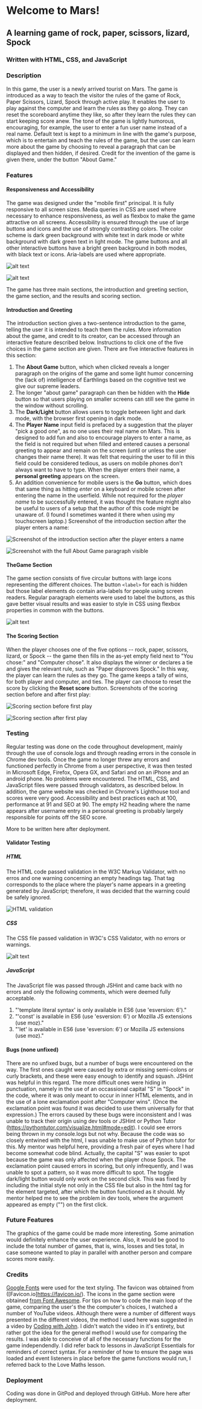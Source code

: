 #  Welcome to Mars!

## A learning game of rock, paper, scissors, lizard, Spock
### Written with HTML, CSS, and JavaScript

### Description

In this game, the user is a newly arrived tourist on Mars. The game is introduced as a way to teach the visitor the rules of the game of Rock, Paper Scissors, Lizard, Spock through active play. It enables the user to play against the computer and learn the rules as they go along. They can reset the scoreboard anytime they like, so after they learn the rules they can start keeping score anew. The tone of the game is lightly humorous, encouraging, for example, the user to enter a fun user name instead of a real name. Default text is kept to a minimum in line with the game's purpose, which is to entertain and teach the rules of the game, but the user can learn more about the game by choosing to reveal a paragraph that can be displayed and then hidden, if desired. Credit for the invention of the game is given there, under the button "About Game."

### Features

#### Responsiveness and Accessibility
The game was designed under the "mobile first" principal. It is fully responsive to all screen sizes. Media queries in CSS are used where necessary to enhance responsiveness, as well as flexbox to make the game attractive on all screens. Accessibility is ensured through the use of large buttons and icons and the use of strongly contrasting colors. The color scheme is dark green background with white text in dark mode or white background with dark green text in light mode. The game buttons and all other interactive buttons have a bright green background in both modes, with black text or icons. Aria-labels are used where appropriate.

![alt text](<Screenshot 2024-08-02 024402.png>)

![alt text](<Screenshot 2024-08-01 191539.png>)

The game has three main sections, the introduction and greeting section, the game section, and the results and scoring section.

#### Introduction and Greeting
The introduction section gives a two-sentence introduction to the game, telling the user it is intended to teach them the rules. More information about the game, and credit to its creator, can be accessed through an interactive feature described below. Instructions to click one of the five choices in the game section are given.
There are five interactive features in this section: 
1. The **About Game** button, which when clicked reveals a longer paragraph on the origins of the game and some light humor concerning the (lack of) intelligence of Earthlings based on the cognitive test we give our supreme leaders. 
2. The longer "about game" paragraph can then be hidden with the **Hide** button so that users playing on smaller screens can still see the game in the window without scrolling.
3. The **Dark/Light** button allows users to toggle between light and dark mode, with the browser first opening in dark mode.
4. The **Player Name** input field is prefaced by a suggestion that the player "pick a good one", as no one uses their real name on Mars. This is designed to add fun and also to encourage players to enter a name, as the field is not required but when filled and entered causes a personal greeting to appear and remain on the screen (until or unless the user changes their name there). It was felt that requiring the user to fill in this field could be considered tedious, as users on mobile phones don't always want to have to type.
When the player enters their name, a **personal greeting** appears on the screen.
5. An addition convenience for mobile users is the **Go** button, which does that same thing as hitting *enter* on a keyboard or mobile screen after entering the name in the userfield. While not required for the *player name* to be successfully entered, it was thought the feature might also be useful to users of a setup that the author of this code might be unaware of. (I found I sometimes wanted it there when using my touchscreen laptop.)
Screenshot of the introduction section after the player enters a name:

![Screenshot of the introduction section after the player enters a name](<Screenshot 2024-08-01 232014.png>) 


![Screenshot with the full *About Game* paragraph visible](<Screenshot 2024-08-01 232644.png>)

#### TheGame Section

The game section consists of five circular buttons with large icons representing the different choices. The button `<label>` for each is hidden but those label elements do contain aria-labels for people using screen readers. Regular paragraph elements were used to label the buttons, as this gave better visual results and was easier to style in CSS using flexbox properties in common with the buttons.

![alt text](<Screenshot 2024-08-01 233931.png>)

#### The Scoring Section

When the player chooses one of the five options -- rock, paper, scissors, lizard, or Spock -- the game then fills in the as-yet empty field next to "You chose:" and "Computer chose". It also displays the winner or declares a tie and gives the relevant rule, such as "Paper disproves Spock." In this way, the player can learn the rules as they go. The game keeps a tally of wins, for both player and computer, and ties. The player can choose to reset the score by clicking the **Reset score** button.
Screenshots of the scoring section before and after first play:

![Scoring section before first play](<Screenshot 2024-08-01 234435.png>)


![Scoring section after first play](<Screenshot 2024-08-01 234500.png>)


### Testing

Regular testing was done on the code throughout development, mainly through the use of console.logs and through reading errors in the console in Chrome dev tools. Once the game no longer threw any errors and functioned perfectly in Chrome from a user perspective, it was then tested in Microsoft Edge, Firefox, Opera GX, and Safari and on an iPhone and an android phone. No problems were encountered. The HTML, CSS, and JavaScript files were passed through validators, as described below. In addition, the game website was checked in Chrome's Lighthouse tool and scores were very good. Accessibility and best practices each at 100, performance at 91 and SEO at 90. The empty H2 heading where the name appears after username entry in a personal greeting is probably largely responsible for points off the SEO score. 

More to be written here after deployment.

#### Validator Testing
##### HTML
The HTML code passed validation in the W3C Markup Validator, with no erros and one warning concerning an empty headings tag. That tag corresponds to the place where the player's name appears in a greeting generated by JavaScript; therefore, it was decided that the warning could be safely ignored.

![HTML validation](<Screenshot 2024-08-02 000157.png>)

##### CSS
The CSS file passed validation in W3C's CSS Validator, with no errors or warnings.

![alt text](<Screenshot 2024-08-01 235101.png>)

##### JavaScript
The JavaScript file was passed through JSHint and came back with no errors and only the following comments, which were deemed fully acceptable.
1. "'template literal syntax' is only available in ES6 (use 'esversion: 6')."
2. "'const' is available in ES6 (use 'esversion: 6') or Mozilla JS extensions (use moz)."
3. "'let' is available in ES6 (use 'esversion: 6') or Mozilla JS extensions (use moz)."

#### Bugs (none unfixed)
There are no unfixed bugs, but a number of bugs were encountered on the way. The first ones caught were caused by extra or missing semi-colons or curly brackets, and these were easy enough to identify and squash. JSHint was helpful in this regard. The more difficult ones were hiding in punctuation, namely in the use of an occassional capital "S" in "Spock" in the code, where it was only meant to occur in inner HTML elements, and in the use of a lone exclamation point after "Computer wins". (Once the exclamation point was found it was decided to use them universally for that expression.) The errors caused by these bugs were inconsistent and I was unable to track their origin using dev tools or JSHint or Python Tutor (https://pythontutor.com/visualize.html#mode=edit). I could see errors being thrown in my console.logs but not why. Because the code was so closely entwined with the html, I was unable to make use of Python tutor for this. My mentor was helpful here, providing a fresh pair of eyes where I had become somewhat code blind. Actually, the capital "S" was easier to spot because the game was only affected when the player chose Spock. The exclamation point caused errors in scoring, but only infrequently, and I was unable to spot a pattern, so it was more difficult to spot. 
The toggle dark/light button would only work on the second click. This was fixed by including the initial style not only in the CSS file but also in the html tag for the element targeted, after which the button functioned as it should. My mentor helped me to see the problem in dev tools, where the argument appeared as empty ("") on the first click.

### Future Features
The graphics of the game could be made more interesting. Some animation would definitely enhance the user experience. Also, it would be good to include the total number of games, that is, wins, losses and ties total, in case someone wanted to play in parallel with another person and compare scores more easily.

### Credits
[Google Fonts](https://fonts.google.com/) were used for the text styling.
The favicon was obtained from ([Favicon.io]https://favicon.io/).
The icons in the game section were obtained [from Font Awesome](https://kit.fontawesome.com/14c1e6c054.js).
For tips on how to code the main loop of the game, comparing the user's the the computer's choices, I watched a number of YouTube videos. Although there were a number of different ways presented in the different videos, the method I used here was suggested in a video by [Coding with John](https://www.youtube.com/@CodingWithJohn). I didn't watch the video in it's entirety, but rather got the idea for the general method I would use for comparing the results. I was able to conceive of all of the necessary functions for the game independendly. I did refer back to lessons in JavaScript Essentials for reminders of correct syntax. For a reminder of how to ensure the page was loaded and event listeners in place before the game functions would run, I referred back to the Love Maths lesson.

### Deployment
Coding was done in GitPod and deployed through GitHub. More here after deployment.